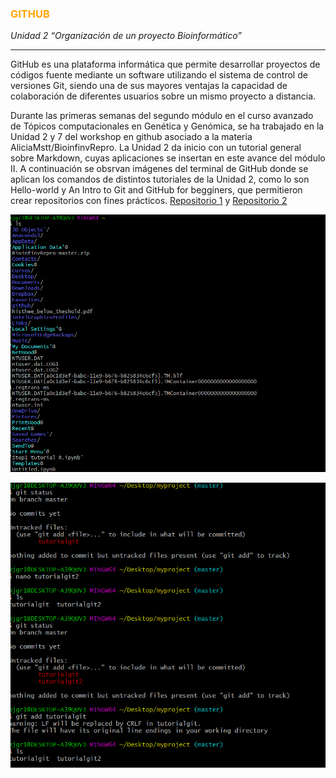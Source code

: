 ###  <span style="color:orange">GITHUB</span>
*Unidad 2 “Organización de un proyecto Bioinformático”*

***
GitHub es una plataforma informática que permite desarrollar proyectos de códigos fuente mediante un software utilizando el sistema de
control de versiones Git, siendo una de sus mayores ventajas la capacidad de colaboración de diferentes usuarios sobre un mismo proyecto 
a distancia. 

Durante las primeras semanas del segundo módulo en el curso avanzado de Tópicos computacionales en Genética y Genómica, se ha trabajado
en la Unidad 2 y 7 del workshop en github asociado a la materia AliciaMstt/BioinfinvRepro. La Unidad 2 da inicio con un tutorial general
sobre Markdown, cuyas aplicaciones se insertan en este avance del módulo II. A continuación se obsrvan imágenes del terminal de GitHub donde se aplican los comandos de distintos tutoriales de la Unidad 2, como lo son Hello-world y An Intro to Git and GitHub for begginers, que permitieron crear repositorios con fines prácticos. [Repositorio 1](https://github.com/mabayass/Tareas_Bioinfo2019_mby) y [Repositorio 2](https://github.com/mabayass/mirepointro)

![alt text](https://github.com/mabayass/Tareas_Bioinfo2019_mby/blob/master/tutorial%20git%20imagen%201.png "Tutorial GitHub")

![alt text](https://github.com/mabayass/Tareas_Bioinfo2019_mby/blob/master/tutorial%20git%20imagen%202.png)




